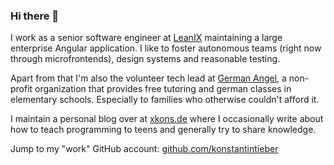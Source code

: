 ### Hi there 👋

I work as a senior software engineer at [LeanIX](https://github.com/leanix) maintaining a large enterprise Angular application. I like to foster autonomous teams (right now through microfrontends), design systems and reasonable testing.

Apart from that I'm also the volunteer tech lead at [German Angel](https://german-angel.de/), a non-profit organization that provides free tutoring and german classes in elementary schools. Especially to families who otherwise couldn't afford it.

I maintain a personal blog over at [xkons.de](https://www.xkons.de) where I occasionally write about how to teach programming to teens and generally try to share knowledge.

Jump to my "work" GitHub account: [github.com/konstantintieber](https://github.com/konstantintieber)

